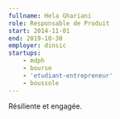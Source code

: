 ```yaml
---
fullname: Hela Ghariani
role: Responsable de Produit
start: 2014-11-01
end: 2019-10-30
employer: dinsic
startups:
    - mdph
    - bourse
    - 'etudiant-entrepreneur'
    - boussole
---
```


Résiliente et engagée.
